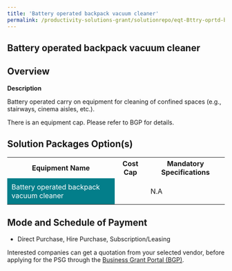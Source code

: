 ```yaml
---
title: 'Battery operated backpack vacuum cleaner'
permalink: /productivity-solutions-grant/solutionrepo/eqt-Bttry-oprtd-bckpck-vcuum-clnr-Envronmntl-Srvcs
---
```


## Battery operated backpack vacuum cleaner

## Overview

**Description**

Battery operated carry on equipment for cleaning of confined spaces (e.g., stairways, cinema aisles, etc.).

There is an equipment cap. Please refer to BGP for details.

## Solution Packages Option(s)

<table>
<tr>
<th><b>Equipment Name</b></th>
<th><b>Cost Cap</b></th>
<th><b>Mandatory Specifications</b></th>
</tr>
<tr>
<td style='padding: 10px; background-color: #037E8A; color: #FFFFFF;'>Battery operated backpack vacuum cleaner</td>
<td style='padding: 10px;'></td>
<td style='padding: 10px;'>N.A</td>
</tr>
</table>

## Mode and Schedule of Payment

 - Direct Purchase, Hire Purchase, Subscription/Leasing

Interested companies can get a quotation from your selected vendor, before applying for the PSG through the <a href='https://www.businessgrants.gov.sg/' target='_blank' rel='noopener'>Business Grant Portal (BGP)</a>.

<script src="/jquery/resize-tables.js"></script>
